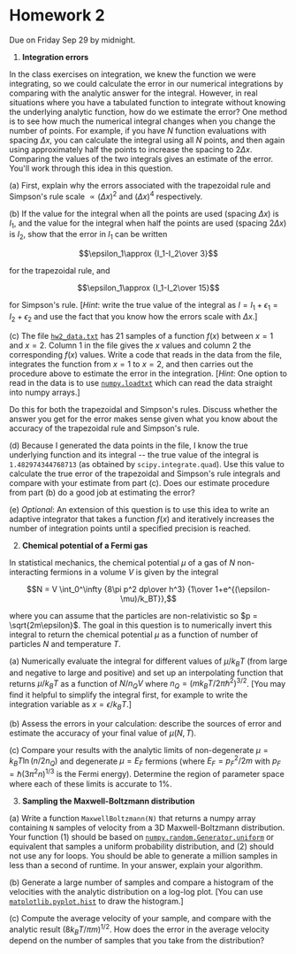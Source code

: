 # Homework 2

Due on Friday Sep 29 by midnight.

1. **Integration errors**

In the class exercises on integration, we knew the function we were integrating, so we could calculate the error in our numerical integrations by comparing with the analytic answer for the integral. However, in real situations where you have a tabulated function to integrate without knowing the underlying analytic function, how do we estimate the error? One method is to see how much the numerical integral changes when you change the number of points. For example, if you have $N$ function evaluations with spacing $\Delta x$, you can calculate the integral using all $N$ points, and then again using approximately half the points to increase the spacing to $2\Delta x$. Comparing the values of the two integrals gives an estimate of the error. You'll work through this idea in this question.

(a) First, explain why the errors associated with the trapezoidal rule and Simpson's rule scale $\propto (\Delta x)^2$ and $(\Delta x)^4$ respectively.

(b) If the value for the integral when all the points are used (spacing $\Delta x$) is $I_1$, and the value for the integral when half the points are used (spacing $2\Delta x$) is $I_2$, show that the error in $I_1$ can be written 

$$\epsilon_1\approx {I_1-I_2\over 3}$$

for the trapezoidal rule, and 

$$\epsilon_1\approx {I_1-I_2\over 15}$$

for Simpson's rule. [*Hint*: write the true value of the integral as $I=I_1+\epsilon_1=I_2+\epsilon_2$ and use the fact that you know how the errors scale with $\Delta x$.]

(c) The file [`hw2_data.txt`](https://github.com/andrewcumming/phys512/blob/main/hw2_data.txt) has 21 samples of a function $f(x)$ between $x=1$ and $x=2$. Column 1 in the file gives the $x$ values and column 2 the corresponding $f(x)$ values.  Write a code that reads in the data from the file, integrates the function from $x=1$ to $x=2$, and then carries out the procedure above to estimate the error in the integration. [*Hint*: One option to read in the data is to use  [`numpy.loadtxt`](https://numpy.org/doc/stable/reference/generated/numpy.loadtxt.html) which can read the data straight into numpy arrays.]

Do this for both the trapezoidal and Simpson's rules. Discuss whether the answer you get for the error makes sense given what you know about the accuracy of the trapezoidal rule and Simpson's rule.

(d) Because I generated the data points in the file, I know the true underlying function and its integral -- the true value of the integral is `1.482974344768713` (as obtained by `scipy.integrate.quad`). Use this value to calculate the true error of the trapezoidal and Simpson's rule integrals and compare with your estimate from part (c). Does our estimate procedure from part (b) do a good job at estimating the error?

(e) *Optional*: An extension of this question is to use this idea to write an adaptive integrator that takes a function $f(x)$ and iteratively increases the number of integration points until a specified precision is reached.


2. **Chemical potential of a Fermi gas** 

In statistical mechanics, the chemical potential $\mu$ of a gas of $N$ non-interacting fermions in a volume $V$ is given by the integral

$$N = V \int_0^\infty {8\pi p^2 dp\over h^3} {1\over 1+e^{(\epsilon-\mu)/k_BT}},$$

where you can assume that the particles are non-relativistic so $p = \sqrt{2m\epsilon}$. The goal in this question is to numerically invert this integral to return the chemical potential $\mu$ as a function of number of particles $N$ and temperature $T$.

(a) Numerically evaluate the integral for different values of $\mu/k_BT$ (from large and negative to large and positive) and set up an interpolating function that returns $\mu/k_BT$ as a function of $N/n_QV$ where 
$n_Q=(m k_BT/2\pi\hbar^2)^{3/2}$. [You may find it helpful to simplify the integral first, for example to write the integration variable as $x=\epsilon/k_BT$.]

(b) Assess the errors in your calculation: describe the sources of error and estimate the accuracy of your final value of $\mu(N, T)$.

(c) Compare your results with the analytic limits of non-degenerate $\mu = k_BT \ln (n/2n_Q)$ and degenerate $\mu=E_F$ fermions (where $E_F = p_F^2/2m$ with $p_F=\hbar(3\pi^2 n)^{1/3}$ is the Fermi energy). Determine the region of parameter space where each of these limits is accurate to 1\%. 


3. **Sampling the Maxwell-Boltzmann distribution**

(a) Write a function `MaxwellBoltzmann(N)` that returns a numpy array containing `N` samples of velocity from a 3D Maxwell-Boltzmann distribution. Your function (1) should be based on [`numpy.random.Generator.uniform`](https://numpy.org/doc/stable/reference/random/generated/numpy.random.Generator.uniform.html) or equivalent that samples a uniform probability distribution, and (2) should not use any for loops. You should be able to generate a million samples in less than a second of runtime. In your answer, explain your algorithm.

(b) Generate a large number of samples and compare a histogram of the velocities with the analytic distribution on a log-log plot. [You can use [`matplotlib.pyplot.hist`](https://matplotlib.org/stable/api/_as_gen/matplotlib.pyplot.hist.html) to draw the histogram.]

(c) Compute the average velocity of your sample, and compare with the analytic result $(8k_BT/\pi m)^{1/2}$. How does the error in the average velocity depend on the number of samples that you take from the distribution?

<!---
# 3. **Changing variables to handle an infinite range**
# -  Rational function fit used to fit a function with poles ?
# - Gauss Chebyshev quadrature
# - Select a particle 
-->